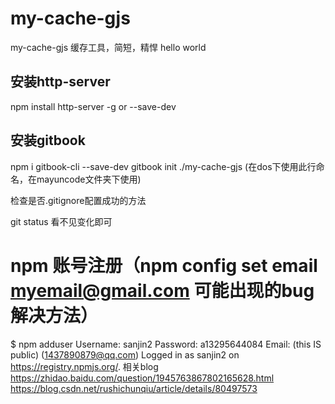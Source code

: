 # my-cache-gjs
my-cache-gjs   缓存工具，简短，精悍
hello world

## 安装http-server
npm install http-server -g or --save-dev

## 安装gitbook
npm i gitbook-cli --save-dev
gitbook init ./my-cache-gjs (在dos下使用此行命名，在mayuncode文件夹下使用)

检查是否.gitignore配置成功的方法

git status 看不见变化即可

# npm 账号注册（npm config set email myemail@gmail.com 可能出现的bug解决方法）
$ npm adduser
Username: sanjin2
Password: a13295644084
Email: (this IS public) (1437890879@qq.com)
Logged in as sanjin2 on https://registry.npmjs.org/.
相关blog
https://zhidao.baidu.com/question/1945763867802165628.html
https://blog.csdn.net/rushichunqiu/article/details/80497573
